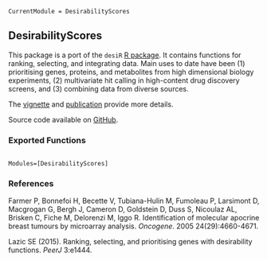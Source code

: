 ```@meta
CurrentModule = DesirabilityScores
``` 

## DesirabilityScores 

This package is a port of the `desiR` [R package](https://cran.r-project.org/web/packages/desiR/). It contains functions for ranking, selecting, and integrating data. Main uses to date have been (1) prioritising genes, proteins, and metabolites from high dimensional biology experiments, (2) multivariate hit calling in high-content drug discovery screens, and (3) combining data from diverse sources.

The [vignette](https://cran.r-project.org/web/packages/desiR/vignettes/Gene_ranking.pdf) and [publication](https://peerj.com/articles/1444/) provide more details.

Source code available on [GitHub](https://github.com/stanlazic/DesirabilityScores.jl).

### Exported Functions 

```@index 
``` 

```@autodocs
Modules=[DesirabilityScores]
```

### References 

Farmer P, Bonnefoi H, Becette V, Tubiana-Hulin M, Fumoleau P, Larsimont D, Macgrogan G, Bergh J, Cameron D, Goldstein D, Duss S, Nicoulaz AL, Brisken C, Fiche M, Delorenzi M, Iggo R. Identification of molecular apocrine breast tumours by microarray analysis. *Oncogene*. 2005 24(29):4660-4671.

Lazic SE (2015). Ranking, selecting, and prioritising genes with desirability functions. *PeerJ* 3:e1444.
